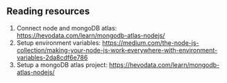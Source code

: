 ## Reading resources

1. Connect node and mongoDB atlas: https://hevodata.com/learn/mongodb-atlas-nodejs/
2. Setup environment variables: https://medium.com/the-node-js-collection/making-your-node-js-work-everywhere-with-environment-variables-2da8cdf6e786
3. Setup a mongoDB atlas project: https://hevodata.com/learn/mongodb-atlas-nodejs/